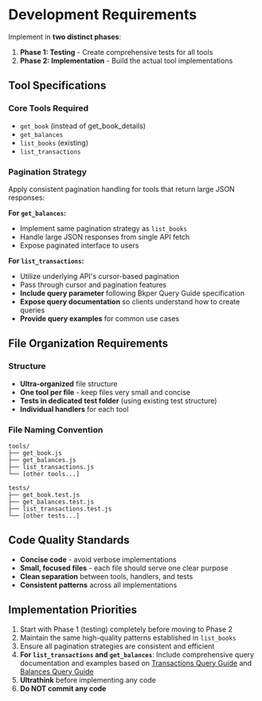 # Development Requirements

Implement in **two distinct phases**:
1. **Phase 1: Testing** - Create comprehensive tests for all tools
2. **Phase 2: Implementation** - Build the actual tool implementations

## Tool Specifications

### Core Tools Required
- `get_book` (instead of get_book_details)
- `get_balances`
- `list_books` (existing)
- `list_transactions`

### Pagination Strategy
Apply consistent pagination handling for tools that return large JSON responses:

**For `get_balances`:**
- Implement same pagination strategy as `list_books`
- Handle large JSON responses from single API fetch
- Expose paginated interface to users

**For `list_transactions`:**
- Utilize underlying API's cursor-based pagination
- Pass through cursor and pagination features
- **Include query parameter** following Bkper Query Guide specification
- **Expose query documentation** so clients understand how to create queries
- **Provide query examples** for common use cases

## File Organization Requirements

### Structure
- **Ultra-organized** file structure
- **One tool per file** - keep files very small and concise
- **Tests in dedicated test folder** (using existing test structure)
- **Individual handlers** for each tool

### File Naming Convention
```
tools/
├── get_book.js
├── get_balances.js
├── list_transactions.js
└── [other tools...]

tests/
├── get_book.test.js
├── get_balances.test.js
├── list_transactions.test.js
└── [other tests...]
```

## Code Quality Standards
- **Concise code** - avoid verbose implementations
- **Small, focused files** - each file should serve one clear purpose
- **Clean separation** between tools, handlers, and tests
- **Consistent patterns** across all implementations

## Implementation Priorities
1. Start with Phase 1 (testing) completely before moving to Phase 2
2. Maintain the same high-quality patterns established in `list_books`
3. Ensure all pagination strategies are consistent and efficient
4. **For `list_transactions` and `get_balances`**: Include comprehensive query documentation and examples based on [Transactions Query Guide](./transactions-query-guide.md) and [Balances Query Guide](./balances-query-guide.md)
5. **Ultrathink** before implementing any code
6. **Do NOT commit any code**